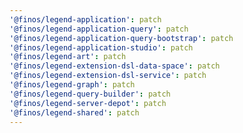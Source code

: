 ```yaml
---
'@finos/legend-application': patch
'@finos/legend-application-query': patch
'@finos/legend-application-query-bootstrap': patch
'@finos/legend-application-studio': patch
'@finos/legend-art': patch
'@finos/legend-extension-dsl-data-space': patch
'@finos/legend-extension-dsl-service': patch
'@finos/legend-graph': patch
'@finos/legend-query-builder': patch
'@finos/legend-server-depot': patch
'@finos/legend-shared': patch
---
```

